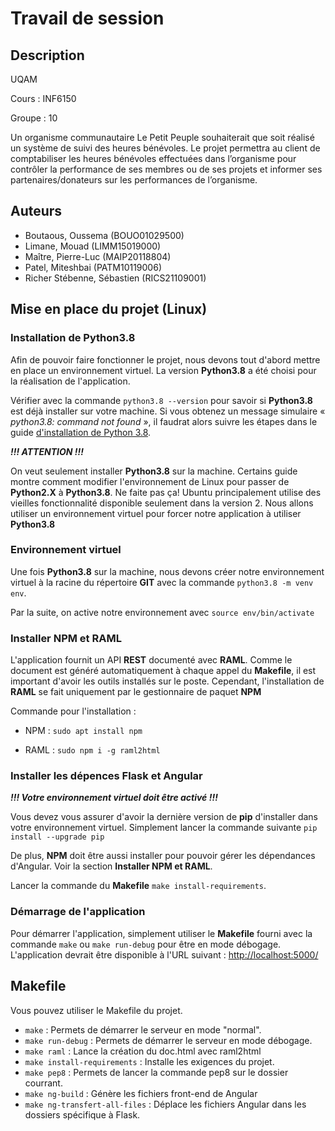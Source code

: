 # Travail de session
## Description
UQAM

Cours : INF6150

Groupe : 10

Un organisme communautaire Le Petit Peuple souhaiterait que soit réalisé un système de suivi des heures bénévoles. Le projet permettra au client de comptabiliser les heures bénévoles effectuées dans l’organisme pour contrôler la performance de ses membres ou de ses projets et informer ses partenaires/donateurs sur les performances de l’organisme.

## Auteurs

- Boutaous, Oussema (BOUO01029500)
- Limane, Mouad (LIMM15019000)
- Maître, Pierre-Luc (MAIP20118804)
- Patel, Miteshbai (PATM10119006)
- Richer Stébenne, Sébastien (RICS21109001)


## Mise en place du projet (Linux)

### Installation de Python3.8

Afin de pouvoir faire fonctionner le projet, nous devons tout d'abord mettre en place un environnement virtuel. La version **Python3.8** a été choisi pour la réalisation de l'application. 

Vérifier avec la commande `python3.8 --version` pour savoir si **Python3.8** est déjà installer sur votre machine. Si vous obtenez un message simulaire « *python3.8: command not found* », il faudrat alors suivre les étapes dans le guide [d'installation de Python 3.8](https://linuxize.com/post/how-to-install-python-3-8-on-ubuntu-18-04/).

**_!!! ATTENTION !!!_**

On veut seulement installer **Python3.8** sur la machine. Certains guide montre comment modifier l'environnement de Linux pour passer de **Python2.X** à **Python3.8**. Ne faite pas ça! Ubuntu principalement utilise des vieilles fonctionnalité disponible seulement dans la version 2. Nous allons utiliser un environnement virtuel pour forcer notre application à utiliser **Python3.8** 


### Environnement virtuel

Une fois **Python3.8** sur la machine, nous devons créer notre environnement virtuel à la racine du répertoire **GIT** avec la commande `python3.8 -m venv env`.

Par la suite, on active notre environnement avec `source env/bin/activate`


### Installer NPM et RAML
L'application fournit un API **REST** documenté avec **RAML**. Comme le document est généré automatiquement à chaque appel du **Makefile**, il est important d'avoir les outils installés sur le poste. Cependant, l'installation de **RAML** se fait uniquement par le gestionnaire de paquet **NPM**

Commande pour l'installation :

- NPM : `sudo apt install npm`

- RAML : `sudo npm i -g raml2html`


### Installer les dépences Flask et Angular

**_!!! Votre environnement virtuel doit être activé !!!_**

Vous devez vous assurer d'avoir la dernière version de **pip** d'installer dans votre environnement virtuel. Simplement lancer la commande suivante `pip install --upgrade pip`

De plus, **NPM** doit être aussi installer pour pouvoir gérer les dépendances d'Angular. Voir la section **Installer NPM et RAML**.

Lancer la commande du **Makefile** `make install-requirements`.


### Démarrage de l'application
Pour démarrer l'application, simplement utiliser le **Makefile** fourni avec la commande `make` ou `make run-debug` pour être en mode débogage. L'application devrait être disponible à l'URL suivant : [http://localhost:5000/](http://localhost:5000/)


## Makefile

Vous pouvez utiliser le Makefile du projet.
- `make` : Permets de démarrer le serveur en mode "normal".
- `make run-debug` : Permets de démarrer le serveur en mode débogage.
- `make raml` : Lance la création du doc.html avec raml2html
- `make install-requirements` : Installe les exigences du projet.
- `make pep8` : Permets de lancer la commande pep8 sur le dossier courrant.
- `make ng-build` : Génère les fichiers front-end de Angular
- `make ng-transfert-all-files` : Déplace les fichiers Angular dans les dossiers spécifique à Flask.

